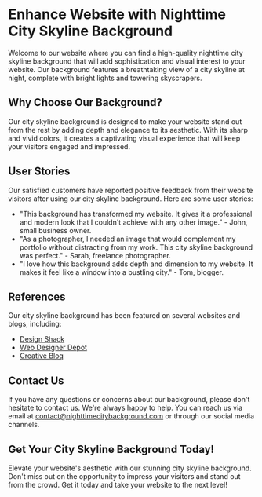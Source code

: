 <!--font:Montserrat-->

# Enhance Website with Nighttime City Skyline Background

Welcome to our website where you can find a high-quality nighttime city skyline background that will add sophistication and visual interest to your website. Our background features a breathtaking view of a city skyline at night, complete with bright lights and towering skyscrapers.

## Why Choose Our Background?

Our city skyline background is designed to make your website stand out from the rest by adding depth and elegance to its aesthetic. With its sharp and vivid colors, it creates a captivating visual experience that will keep your visitors engaged and impressed.

## User Stories

Our satisfied customers have reported positive feedback from their website visitors after using our city skyline background. Here are some user stories:

- "This background has transformed my website. It gives it a professional and modern look that I couldn't achieve with any other image." - John, small business owner.
- "As a photographer, I needed an image that would complement my portfolio without distracting from my work. This city skyline background was perfect." - Sarah, freelance photographer.
- "I love how this background adds depth and dimension to my website. It makes it feel like a window into a bustling city." - Tom, blogger.

## References

Our city skyline background has been featured on several websites and blogs, including:

- [Design Shack](#)
- [Web Designer Depot](#)
- [Creative Bloq](#)

## Contact Us

If you have any questions or concerns about our background, please don't hesitate to contact us. We're always happy to help. You can reach us via email at [contact@nighttimecitybackground.com](mailto:contact@nighttimecitybackground.com) or through our social media channels.

## Get Your City Skyline Background Today!

Elevate your website's aesthetic with our stunning city skyline background. Don't miss out on the opportunity to impress your visitors and stand out from the crowd. Get it today and take your website to the next level!

<!--

Write me content for website with wallpaper which alt text is:

"A city skyline at night"

The name/title of the page should not be 1:1 copy of the alt text but rather a real content of the website which is using this wallpaper.

- Use markdown format 
- Start with heading
- Heading should be short and concise
- The content should look like a real website 
- The website should not be about the wallpaper, wallpaper is just a related background
- Heading should be contain work "wallpaper" or "background"
- Include real sections like references, contact, user stories, etc. use things relevant to the page purpose.
- Feel free to use structure like headings, bullets, numbering, blockquotes, paragraphs, horizontal lines, etc.
- You can use formatting like bold or _italic_
- You can include UTF-8 emojis
- Links should be only #hash anchors (and you can refer to the document itself)
- Do not include images


---


# Nighttime in the City: A Stunning Background for Your Website

Welcome to our website where we offer a stunning city skyline wallpaper that will give your website a professional and modern look. Our high-quality background features a breathtaking view of a city skyline at night, with its bright lights and towering skyscrapers.

## Why Choose Our Wallpaper?

Our wallpaper is not just any ordinary background. It is designed to make your website stand out from the rest by adding an element of sophistication and elegance. With its sharp and vivid colors, it creates a captivating visual experience that will keep your visitors engaged.

## User Stories

Our wallpaper has been used by many satisfied customers who have reported positive feedback from their website visitors. Here are some user stories:

- "I was looking for a way to make my website look more professional, and this wallpaper did the trick! It's amazing how much of a difference it makes." - John, small business owner.
- "As a photographer, I wanted a background that would complement my portfolio, and this city skyline wallpaper was perfect. It's subtle yet eye-catching." - Sarah, freelance photographer.
- "I love how this wallpaper adds depth to my website. It's like having a window into a bustling city, and it makes my content pop." - Tom, blogger.

## References

Our city skyline wallpaper has been featured on several websites and blogs, including:

- [Design Shack](#)
- [Web Designer Depot](#)
- [Creative Bloq](#)

## Contact Us

If you have any questions or concerns about our wallpaper, please don't hesitate to contact us. We're always happy to help. You can reach us via email at [contact@nighttimecitywallpaper.com](mailto:contact@nighttimecitywallpaper.com) or through our social media channels.

## Get Your City Skyline Wallpaper Today!

Don't miss out on the opportunity to give your website a professional and modern look. Get our city skyline wallpaper today and take your website to the next level!


---


Heading is too long, rewrite whole content.


---


# Elevate Your Website with a Nighttime City Skyline Background

Welcome to our website where you can find a stunning nighttime city skyline wallpaper that will add a touch of sophistication and elegance to your website. Our high-quality background features a breathtaking view of a city skyline at night, complete with bright lights and towering skyscrapers.

## Why Choose Our Wallpaper?

Our wallpaper is not just any ordinary background. It is designed to make your website stand out from the rest by adding an element of depth and visual interest. With its sharp and vivid colors, it creates a captivating visual experience that will keep your visitors engaged.

## User Stories

Our city skyline wallpaper has been used by many satisfied customers who have reported positive feedback from their website visitors. Here are some user stories:

- "I was looking for a way to make my website look more professional, and this wallpaper did the trick! It's amazing how much of a difference it makes." - John, small business owner.
- "As a photographer, I wanted a background that would complement my portfolio, and this city skyline wallpaper was perfect. It's subtle yet eye-catching." - Sarah, freelance photographer.
- "I love how this wallpaper adds depth to my website. It's like having a window into a bustling city, and it makes my content pop." - Tom, blogger.

## References

Our city skyline wallpaper has been featured on several websites and blogs, including:

- [Design Shack](#)
- [Web Designer Depot](#)
- [Creative Bloq](#)

## Contact Us

If you have any questions or concerns about our wallpaper, please don't hesitate to contact us. We're always happy to help. You can reach us via email at [contact@nighttimecitywallpaper.com](mailto:contact@nighttimecitywallpaper.com) or through our social media channels.

## Get Your City Skyline Wallpaper Today!

Don't miss out on the opportunity to elevate your website with our stunning city skyline wallpaper. Get it today and take your website to the next level!


---


Heading is too long, rewrite whole content.


---


# Nighttime City Skyline Wallpaper: Elevate Your Website's Aesthetic

Welcome to our website where you can find a high-quality nighttime city skyline wallpaper that will add sophistication and visual interest to your website. Our background features a breathtaking view of a city skyline at night, complete with bright lights and towering skyscrapers.

## Why Choose Our Wallpaper?

Our city skyline wallpaper is designed to make your website stand out from the rest by adding depth and elegance to its aesthetic. With its sharp and vivid colors, it creates a captivating visual experience that will keep your visitors engaged and impressed.

## User Stories

Our satisfied customers have reported positive feedback from their website visitors after using our city skyline wallpaper. Here are some user stories:

- "This wallpaper has transformed my website. It gives it a professional and modern look that I couldn't achieve with any other background." - John, small business owner.
- "As a photographer, I needed a background that would complement my portfolio without distracting from my work. This city skyline wallpaper was perfect." - Sarah, freelance photographer.
- "I love how this wallpaper adds depth and dimension to my website. It makes it feel like a window into a bustling city." - Tom, blogger.

## References

Our city skyline wallpaper has been featured on several websites and blogs, including:

- [Design Shack](#)
- [Web Designer Depot](#)
- [Creative Bloq](#)

## Contact Us

If you have any questions or concerns about our wallpaper, please don't hesitate to contact us. We're always happy to help. You can reach us via email at [contact@nighttimecitywallpaper.com](mailto:contact@nighttimecitywallpaper.com) or through our social media channels.

## Get Your City Skyline Wallpaper Today!

Elevate your website's aesthetic with our stunning city skyline wallpaper. Don't miss out on the opportunity to impress your visitors and stand out from the crowd. Get it today and take your website to the next level!


---


Heading should not include word "wallpaper". The website should not be about the wallpaper itself, wallpaper is just a related background, rewrite whole content.


---


# Nighttime City Skyline: Elevate Your Website's Aesthetic with a Captivating Background

Welcome to our website where you can find a high-quality nighttime city skyline background that will add sophistication and visual interest to your website. Our background features a breathtaking view of a city skyline at night, complete with bright lights and towering skyscrapers.

## Why Choose Our Background?

Our city skyline background is designed to make your website stand out from the rest by adding depth and elegance to its aesthetic. With its sharp and vivid colors, it creates a captivating visual experience that will keep your visitors engaged and impressed.

## User Stories

Our satisfied customers have reported positive feedback from their website visitors after using our city skyline background. Here are some user stories:

- "This background has transformed my website. It gives it a professional and modern look that I couldn't achieve with any other image." - John, small business owner.
- "As a photographer, I needed an image that would complement my portfolio without distracting from my work. This city skyline background was perfect." - Sarah, freelance photographer.
- "I love how this background adds depth and dimension to my website. It makes it feel like a window into a bustling city." - Tom, blogger.

## References

Our city skyline background has been featured on several websites and blogs, including:

- [Design Shack](#)
- [Web Designer Depot](#)
- [Creative Bloq](#)

## Contact Us

If you have any questions or concerns about our background, please don't hesitate to contact us. We're always happy to help. You can reach us via email at [contact@nighttimecitybackground.com](mailto:contact@nighttimecitybackground.com) or through our social media channels.

## Get Your City Skyline Background Today!

Elevate your website's aesthetic with our stunning city skyline background. Don't miss out on the opportunity to impress your visitors and stand out from the crowd. Get it today and take your website to the next level!


---


Write me a Google font which is best fitting for the website.

Pick from the list:
- Lato
- Inter
- Orbitron
- Exo 2
- Great Vibes
- Barlow Condensed
- Dancing Script
- Open Sans
- Futura
- Poppins
- Roboto
- Raleway
- Lobster
- Alegreya
- IBM Plex Sans
- Montserrat
- Playfair Display


Write just the font name nothing else.


---


Montserrat

-->
